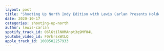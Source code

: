 ```yaml
---
layout: post
title: "Shooting Up North Indy Edition with Lewis Carlan Presents Holden Albright"
date: 2020-10-17
categories: shooting-up-north
author: lewis-carlan
spotify_track_id: 06lGtilNHMAnpt3q9Mf04L
youtube_video_id: F0rkrsxWtLQ
apple_track_id: 1000502257933
---
```

